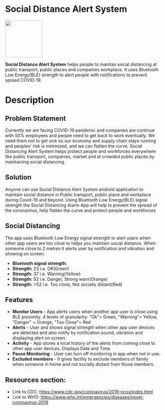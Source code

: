 # Social Distance Alert System
<img src="https://github.com/satyamkr01/Social_Distance_Alert_System/blob/master/logo.png" width="120">

**Social Distance Alert System** helps people to maintan social distancing at public transport, public places and companies workplace. It uses Bluetooth Low Energy(BLE) strength to alert people with notifications to prevent spread COVID-19.
# Description

## Problem Statement
Currently we are facing COVID-19 pandemic and companies are continue with 50% employees and people need to get back to work eventually. We need them not to get sick so our economy and supply chain stays running and peoples' risk is minimized, and we can flatten the curve. Social Distancing Alert System helps protect people and workforces everywhere like public transport, companies, market and at crowded public places by maintaining social distancing.


## Solution
Anyone can use Social Distance Alert System android application to maintain social distance in Public transport, public place and workplace during Covid-19 and beyond. Using Bluetooth Low Energy(BLE) signal strength the Social Distancing Alarm App will help to prevent the spread of the coronavirus, help flatten the curve and protect people and workforces


## Social Distancing
The app uses Bluetooth Low Energy signal strength to alert users when other app users are too close to helps you maintain social distance. When someone close to 2 metres it alerts user by notification and vibration and showing on screen.

* **Bluetooth signal strength:**
* **Strength:** 23  i.e. OK(Green)
* **Strength:** 37  i.e. Warning(Yellow)
* **Strength:** 52  i.e. Danger, Strong warn(Orange)
* **Strength:** >52 i.e. Too close, Not socially distant(Red)


## Features
* **Monitor Users** - App alerts users when another app user is close using BLE proximity. 4 levels of granularity: "Ok"= Green, "Warning"= Yellow, "Danger" = Orange, "Too Close"= Red
* **Alerts** - User and shows signal strength when other app user devices are detected and also notify by notification sound, vibration and displaying alert on screen.
* **Activity** - App stores a local history of the alerts from coming close to other app user devices. Displays Date and Time.
* **Pause Monitoring** - User can turn off monitoring in app when not in use.
* **Excluded members** - It gives facility to exclude members of family when someone in home and not socially distant from those members.


## Resources section:
* Link to CDC: https://www.cdc.gov/coronavirus/2019-ncov/index.html 
* Link to WHO: https://www.who.int/emergencies/diseases/novel-coronavirus-2019 
